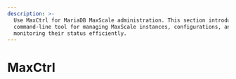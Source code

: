 ```yaml
---
description: >-
  Use MaxCtrl for MariaDB MaxScale administration. This section introduces the
  command-line tool for managing MaxScale instances, configurations, and
  monitoring their status efficiently.
---
```


# MaxCtrl

